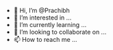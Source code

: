 - 👋 Hi, I’m @Prachibh
- 👀 I’m interested in ...
- 🌱 I’m currently learning ...
- 💞️ I’m looking to collaborate on ...
- 📫 How to reach me ...

<!---
Prachibh/Prachibh is a ✨ special ✨ repository because its `README.md` (this file) appears on your GitHub profile.
You can click the Preview link to take a look at your changes.
--->
